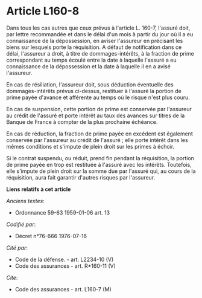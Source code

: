# Article L160-8

Dans tous les cas autres que ceux prévus à l'article L. 160-7, l'assuré doit, par lettre recommandée et dans le délai d'un
mois à partir du jour où il a eu connaissance de la dépossession, en aviser l'assureur en précisant les biens sur lesquels
porte la réquisition. A défaut de notification dans ce délai, l'assureur a droit, à titre de dommages-intérêts, à la fraction
de prime correspondant au temps écoulé entre la date à laquelle l'assuré a eu connaissance de la dépossession et la date à
laquelle il en a avisé l'assureur.

En cas de résiliation, l'assureur doit, sous déduction éventuelle des dommages-intérêts prévus ci-dessus, restituer à
l'assuré la portion de prime payée d'avance et afférente au temps où le risque n'est plus couru.

En cas de suspension, cette portion de prime est conservée par l'assureur au crédit de l'assuré et porte intérêt au taux des
avances sur titres de la Banque de France à compter de la plus prochaine échéance.

En cas de réduction, la fraction de prime payée en excédent est également conservée par l'assureur au crédit de l'assuré ;
elle porte intérêt dans les mêmes conditions et s'impute de plein droit sur les primes à échoir.

Si le contrat suspendu, ou réduit, prend fin pendant la réquisition, la portion de prime payée en trop est restituée à
l'assuré avec les intérêts. Toutefois, elle s'impute de plein droit sur la somme due par l'assuré qui, au cours de la
réquisition, aura fait garantir d'autres risques par l'assureur.

**Liens relatifs à cet article**

_Anciens textes_:

  - Ordonnance 59-63 1959-01-06 art. 13

_Codifié par_:

  - Décret n°76-666 1976-07-16

_Cité par_:

  - Code de la défense. - art. L2234-10 (V)
  - Code des assurances - art. R*160-11 (V)

_Cite_:

  - Code des assurances - art. L160-7 (M)
